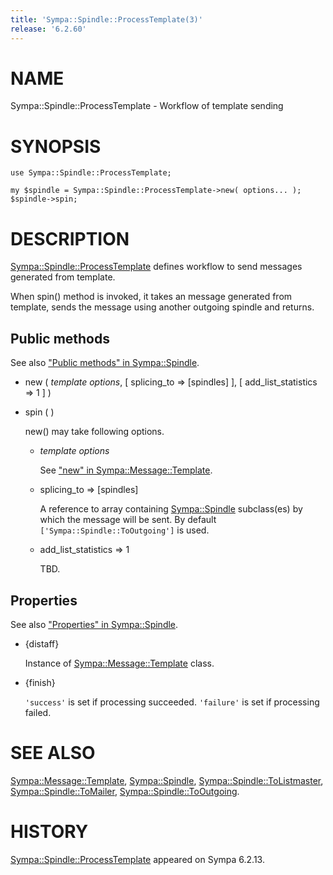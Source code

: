 ```yaml
---
title: 'Sympa::Spindle::ProcessTemplate(3)'
release: '6.2.60'
---
```


# NAME

Sympa::Spindle::ProcessTemplate - Workflow of template sending

# SYNOPSIS

    use Sympa::Spindle::ProcessTemplate;

    my $spindle = Sympa::Spindle::ProcessTemplate->new( options... );
    $spindle->spin;

# DESCRIPTION

[Sympa::Spindle::ProcessTemplate](./Sympa-Spindle-ProcessTemplate.3.md) defines workflow to send messages
generated from template.

When spin() method is invoked, it takes an message generated from template,
sends the message using another outgoing spindle and returns.

## Public methods

See also ["Public methods" in Sympa::Spindle](./Sympa-Spindle.3.md#public-methods).

- new ( _template options_, \[ splicing\_to => \[spindles\] \],
\[ add\_list\_statistics => 1 \] )
- spin ( )

    new() may take following options.

    - _template options_

        See ["new" in Sympa::Message::Template](./Sympa-Message-Template.3.md#new).

    - splicing\_to => \[spindles\]

        A reference to array containing [Sympa::Spindle](./Sympa-Spindle.3.md) subclass(es) by which
        the message will be sent.
        By default `['Sympa::Spindle::ToOutgoing']` is used.

    - add\_list\_statistics => 1

        TBD.

## Properties

See also ["Properties" in Sympa::Spindle](./Sympa-Spindle.3.md#properties).

- {distaff}

    Instance of [Sympa::Message::Template](./Sympa-Message-Template.3.md) class.

- {finish}

    `'success'` is set if processing succeeded.
    `'failure'` is set if processing failed.

# SEE ALSO

[Sympa::Message::Template](./Sympa-Message-Template.3.md),
[Sympa::Spindle](./Sympa-Spindle.3.md),
[Sympa::Spindle::ToListmaster](./Sympa-Spindle-ToListmaster.3.md), [Sympa::Spindle::ToMailer](./Sympa-Spindle-ToMailer.3.md),
[Sympa::Spindle::ToOutgoing](./Sympa-Spindle-ToOutgoing.3.md).

# HISTORY

[Sympa::Spindle::ProcessTemplate](./Sympa-Spindle-ProcessTemplate.3.md) appeared on Sympa 6.2.13.
